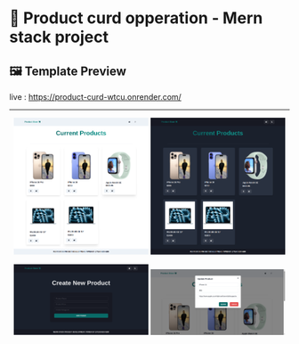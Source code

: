 # 🚀 Product curd opperation - Mern stack project


## 🖼️ Template Preview

live : https://product-curd-wtcu.onrender.com/

---

<p align="center">
  <img src="preview/1.png" width="48%" alt="Desktop Preview" />
  <img src="preview/2.png" width="48%" alt="Tablet Preview" />
</p>


<p align="center">
  <img src="preview/3.png" width="48%" alt="Mobile Preview" />
  <img src="preview/4.png" width="48%" alt="Mobile Preview" />
</p>